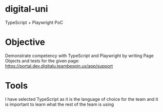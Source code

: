 # digital-uni

TypeScript + Playwright PoC

# Objective

Demonstrate competency with TypeScript and Playwright by writing Page Objects and tests for the given page:
https://portal.dev.digitalu.teambespin.us/app/support

# Tools

I have selected TypeScript as it is the language of choice for the team and it is important to learn what the rest of
the team is using
